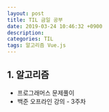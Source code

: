 ```yaml
---
layout: post
title: TIL 금일 공부
date: 2019-03-24 10:46:32 +0900
description:
categories: TIL
tags: 알고리즘 Vue.js
---
```


## 1. 알고리즘

* 프로그래머스 문제풀이
* 백준 오프라인 강의 - 3주차
